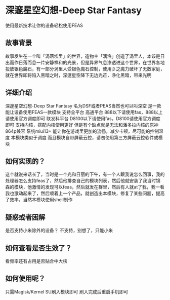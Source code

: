 # 深邃星空幻想-Deep Star Fantasy
使用最新技术让你的设备轻松使用FEAS
## 故事背景
故事发生在一个叫「涡落埃里」的世界，造物主「漓洛」创造了涡里人，本该是日出而作日落而息一片安静祥和的光景，但是异界气息渗透进这个世界，在世界各地投放银色魔石，有一部分涡里人受银色魔石控制，使用彡之魔力破坏了无数家庭，就在世界即将陷入黑暗之时，深邃星空降下无边光芒，净化黑暗，带来光明

## 详细介绍
深邃星空幻想-Deep Star Fantasy
名为DSF或者PEAS当然也可以叫深空
是一款能让设备使用FEAS一款模块
支持全平台
高通平台
888以下请使用fas，888以上请使用官方调度即可
联发科平台
D8100以下请使用fas，D8100请使用官方调度即可
支持内核，搭配内核使用更好
但是有个缺点就是无法和潘多拉内核的原神864p兼容
系统miui13+
能让你在游戏里更加的流畅，减少卡顿，尽可能的控制温度
本模块类似于调度
而且模块自带屏蔽云控，请勿使用第三方屏蔽云控软件或模块

## 如何实现的？
这个就说来话长了，当时是一个光和日丽的下午，有一个人跟我说怎么回事，我的处理器怎么支持feas了，然后他排查自己的模块列表，然后他就安装了我当时锦森的模块，他激情的发现可以feas，然后就发在群里，然后有人就at了我，我一看我也激动起来了，然后顺着上一个产品，就创造出本模块，修复了某些问题，提高了效率，当然本模块使用shell制作

## 疑惑或者困解
是否支持小米除外的设备？
不支持，别想了，只能小米

## 如何查看是否生效了？
看频率还有占用是否贴合中大核

## 如何使用呢？
只需Magisk/Kernel SU刷入模块即可
刷入完成后重启手机即可
